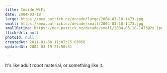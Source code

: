 ```yaml
---
title: Inside WiFi
date: 2004-03-18
large: https://mea.patrick.nz/decade/large/2004-03-18-1473.jpg
small: https://mea.patrick.nz/decade/small/2004-03-18-1473.jpg
smallRetina: https://mea.patrick.nz/decade/small/2004-03-18-1473@2x.jpg
flickrUrl: null
photoId: null
createdAt: 2011-01-30 11:07:15.03058
updatedAt: 2004-03-19 21:56:31

---
```

It's like adult robot material, or something like it.
